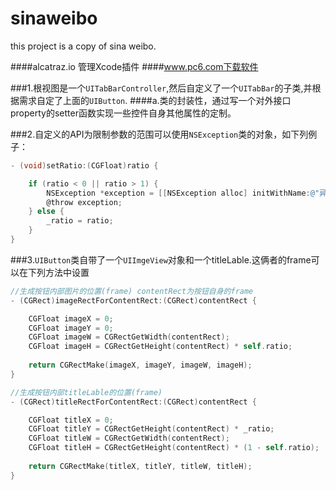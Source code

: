 # sinaweibo
this project is a copy of sina weibo.

####alcatraz.io  管理Xcode插件
####www.pc6.com下载软件

###1.根视图是一个`UITabBarController`,然后自定义了一个`UITabBar`的子类,并根据需求自定了上面的`UIButton`.
####a.类的封装性，通过写一个对外接口property的setter函数实现一些控件自身其他属性的定制。

###2.自定义的API为限制参数的范围可以使用`NSException`类的对象，如下列例子：
```Objective-C
- (void)setRatio:(CGFloat)ratio {

    if (ratio < 0 || ratio > 1) {
        NSException *exception = [[NSException alloc] initWithName:@"异常提示" reason:@"参数范围应为0~1" userInfo:nil];
        @throw exception;
    } else {
        _ratio = ratio;
    }
}
```
###3.`UIButton`类自带了一个`UIImgeView`对象和一个titleLable.这俩者的frame可以在下列方法中设置
```Objective-C
//生成按钮内部图片的位置(frame) contentRect为按钮自身的frame
- (CGRect)imageRectForContentRect:(CGRect)contentRect {

    CGFloat imageX = 0;
    CGFloat imageY = 0;
    CGFloat imageW = CGRectGetWidth(contentRect);
    CGFloat imageH = CGRectGetHeight(contentRect) * self.ratio;
    
    return CGRectMake(imageX, imageY, imageW, imageH);
}

//生成按钮内部titleLable的位置(frame)
- (CGRect)titleRectForContentRect:(CGRect)contentRect {

    CGFloat titleX = 0;
    CGFloat titleY = CGRectGetHeight(contentRect) * _ratio;
    CGFloat titleW = CGRectGetWidth(contentRect);
    CGFloat titleH = CGRectGetHeight(contentRect) * (1 - self.ratio);
    
    return CGRectMake(titleX, titleY, titleW, titleH);
}
```
